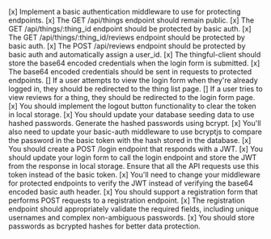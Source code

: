 [x] Implement a basic authentication middleware to use for protecting endpoints.
[x] The GET /api/things endpoint should remain public.
[x] The GET /api/things/:thing_id endpoint should be protected by basic auth.
[x] The GET /api/things/:thing_id/reviews endpoint should be protected by basic auth.
[x] The POST /api/reviews endpoint should be protected by basic auth and automatically assign a user_id.
[x] The thingful-client should store the base64 encoded credentials when the login form is submitted.
[x] The base64 encoded credentials should be sent in requests to protected endpoints.
[] If a user attempts to view the login form when they're already logged in, they should be redirected to the thing list page.
[] If a user tries to view reviews for a thing, they should be redirected to the login form page.
[x] You should implement the logout button functionality to clear the token in local storage.
[x] You should update your database seeding data to use hashed passwords. Generate the hashed passwords using bcrypt.
[x] You'll also need to update your basic-auth middleware to use bcryptjs to compare the password in the basic token with the hash stored in the database.
[x] You should create a POST /login endpoint that responds with a JWT.
[x] You should update your login form to call the login endpoint and store the JWT from the response in local storage. Ensure that all the API requests use this token instead of the basic token.
[x] You'll need to change your middleware for protected endpoints to verify the JWT instead of verifying the base64 encoded basic auth header.
[x] You should support a registration form that performs POST requests to a registration endpoint.
[x] The registration endpoint should appropriately validate the required fields, including unique usernames and complex non-ambiguous passwords.
[x] You should store passwords as bcrypted hashes for better data protection.